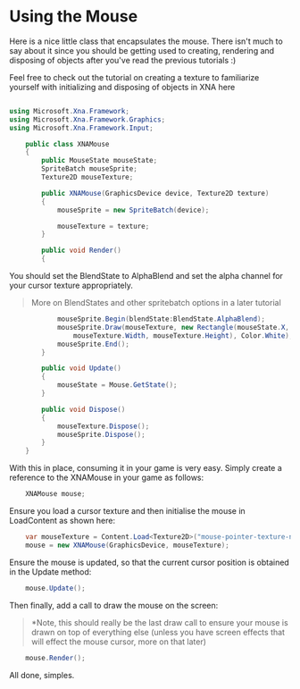 # Using the Mouse


Here is a nice little class that encapsulates the mouse. There isn't much to say about it since you should be getting used to creating, rendering and disposing of objects after you've read the previous tutorials :)

Feel free to check out the tutorial on creating a texture to familiarize yourself with initializing and disposing of objects in XNA here

```csharp

using Microsoft.Xna.Framework;
using Microsoft.Xna.Framework.Graphics;
using Microsoft.Xna.Framework.Input;

    public class XNAMouse
    {
        public MouseState mouseState;
        SpriteBatch mouseSprite;
        Texture2D mouseTexture;

        public XNAMouse(GraphicsDevice device, Texture2D texture)
        {
            mouseSprite = new SpriteBatch(device);

            mouseTexture = texture;
        }

        public void Render()
        {
```


You should set the BlendState to AlphaBlend and set the alpha channel for your cursor texture appropriately.

> More on BlendStates and other spritebatch options in a later tutorial

```csharp
            mouseSprite.Begin(blendState:BlendState.AlphaBlend);
            mouseSprite.Draw(mouseTexture, new Rectangle(mouseState.X, mouseState.Y,
                mouseTexture.Width, mouseTexture.Height), Color.White);
            mouseSprite.End();
        }

        public void Update()
        {
            mouseState = Mouse.GetState();
        }

        public void Dispose()
        {
            mouseTexture.Dispose();
            mouseSprite.Dispose();
        }
    }
```

With this in place, consuming it in your game is very easy.  Simply create a reference to the XNAMouse in your game as follows:

```csharp
    XNAMouse mouse;
```
Ensure you load a cursor texture and then initialise the mouse in LoadContent as shown here:

```csharp
    var mouseTexture = Content.Load<Texture2D>("mouse-pointer-texture-name");
    mouse = new XNAMouse(GraphicsDevice, mouseTexture);
```

Ensure the mouse is updated, so that the current cursor position is obtained in the Update method:

```csharp
    mouse.Update();
```

Then finally, add a call to draw the mouse on the screen:

> *Note, this should really be the last draw call to ensure your mouse is drawn on top of everything else (unless you have screen effects that will effect the mouse cursor, more on that later)

```csharp
    mouse.Render();
```

All done, simples.
